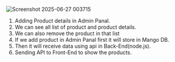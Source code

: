 ![Screenshot 2025-06-27 003715](https://github.com/user-attachments/assets/51a5a792-d0ff-4dd6-9748-5cb1bf21463e)
1. Adding Product details in Admin Panal.
2. We can see all list of product and product details.
3. We can also remove the product in that list
4. If we add product in Admin Panal first it will store in Mango DB.
5. Then it will receive data using api in Back-End(node.js).
6. Sending API to Front-End to show the products.
